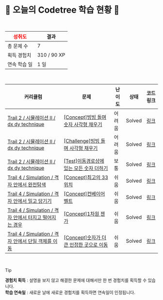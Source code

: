 # 🌲 오늘의 Codetree 학습 현황 🌲

<br />

| <span style="color:red;display:block;text-align:center;"> **성취도**</span> | 결과 |
|---|---|
| 총 문제 수 | 7 |
| 획득 경험치 | 310 / 90 XP |
| 연속 학습 일 | 1 일 |

<br />

|커리큘럼|문제|난이도|상태|코드 링크|
|---|---|---|---|---|
|[Trail 2 / 시뮬레이션 II / dx dy technique](https://www.codetree.ai/trail-info/novice-mid/)|[[Concept]빙빙 돌며 숫자 사각형 채우기](https://www.codetree.ai/trails/complete/curated-cards/intro-snail-number-square/)|어려움|Solved|[링크](https://github.com/taein0926/codetree-TILs/blob/main/250501/%EB%B9%99%EB%B9%99%20%EB%8F%8C%EB%A9%B0%20%EC%88%AB%EC%9E%90%20%EC%82%AC%EA%B0%81%ED%98%95%20%EC%B1%84%EC%9A%B0%EA%B8%B0/snail-number-square.cpp)|
|[Trail 2 / 시뮬레이션 II / dx dy technique](https://www.codetree.ai/trail-info/novice-mid/)|[[Challenge]빙빙 돌며 사각형 채우기](https://www.codetree.ai/trails/complete/curated-cards/challenge-snail-alphabet-square/)|어려움|Solved|[링크](https://github.com/taein0926/codetree-TILs/blob/main/250501/%EB%B9%99%EB%B9%99%20%EB%8F%8C%EB%A9%B0%20%EC%82%AC%EA%B0%81%ED%98%95%20%EC%B1%84%EC%9A%B0%EA%B8%B0/snail-alphabet-square.cpp)|
|[Trail 2 / 시뮬레이션 II / dx dy technique](https://www.codetree.ai/trail-info/novice-mid/)|[[Test]이동경로상에 있는 모든 숫자 더하기](https://www.codetree.ai/trails/complete/curated-cards/test-add-all-the-numbers-on-the-path/)|보통|Solved|[링크](https://github.com/taein0926/codetree-TILs/blob/main/250501/%EC%9D%B4%EB%8F%99%EA%B2%BD%EB%A1%9C%EC%83%81%EC%97%90%20%EC%9E%88%EB%8A%94%20%EB%AA%A8%EB%93%A0%20%EC%88%AB%EC%9E%90%20%EB%8D%94%ED%95%98%EA%B8%B0/add-all-the-numbers-on-the-path.cpp)|
|[Trail 4 / Simulation / 격자 안에서 완전탐색](https://www.codetree.ai/trail-info/intermediate-low/)|[[Concept]최고의 33위치](https://www.codetree.ai/trails/complete/curated-cards/intro-best-place-of-33/)|쉬움|Solved|[링크](https://github.com/taein0926/codetree-TILs/blob/main/250501/%EC%B5%9C%EA%B3%A0%EC%9D%98%2033%EC%9C%84%EC%B9%98/best-place-of-33.cpp)|
|[Trail 4 / Simulation / 격자 안에서 밀고 당기기](https://www.codetree.ai/trail-info/intermediate-low/)|[[Concept]컨베이어 벨트](https://www.codetree.ai/trails/complete/curated-cards/intro-conveyor-belt/)|쉬움|Solved|[링크](https://github.com/taein0926/codetree-TILs/blob/main/250501/%EC%BB%A8%EB%B2%A0%EC%9D%B4%EC%96%B4%20%EB%B2%A8%ED%8A%B8/conveyor-belt.cpp)|
|[Trail 4 / Simulation / 격자 안에서 터지고 떨어지는 경우](https://www.codetree.ai/trail-info/intermediate-low/)|[[Concept]1차원 젠가](https://www.codetree.ai/trails/complete/curated-cards/intro-jenga-1d/)|쉬움|Solved|[링크](https://github.com/taein0926/codetree-TILs/blob/main/250501/1%EC%B0%A8%EC%9B%90%20%EC%A0%A0%EA%B0%80/jenga-1d.cpp)|
|[Trail 4 / Simulation / 격자 안에서 단일 객체를 이동](https://www.codetree.ai/trail-info/intermediate-low/)|[[Concept]숫자가 더 큰 인접한 곳으로 이동](https://www.codetree.ai/trails/complete/curated-cards/intro-move-to-larger-adjacent-cell/)|쉬움|Solved|[링크](https://github.com/taein0926/codetree-TILs/blob/main/250501/%EC%88%AB%EC%9E%90%EA%B0%80%20%EB%8D%94%20%ED%81%B0%20%EC%9D%B8%EC%A0%91%ED%95%9C%20%EA%B3%B3%EC%9C%BC%EB%A1%9C%20%EC%9D%B4%EB%8F%99/move-to-larger-adjacent-cell.cpp)|


<br />

> [!TIP]
> **경험치 획득** : 설명을 보지 않고 해결한 문제에 대해서만 한 번 경험치를 획득할 수 있습니다.  
> **학습 연속일** : 새로운 날에 새로운 경험치를 획득하면 연속일이 인정됩니다.

